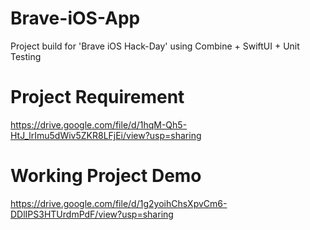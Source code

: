 # Brave-iOS-App
Project build for 'Brave iOS Hack-Day' using Combine + SwiftUI + Unit Testing

# Project Requirement
https://drive.google.com/file/d/1hqM-Qh5-HtJ_lrImu5dWiv5ZKR8LFjEi/view?usp=sharing

# Working Project Demo
https://drive.google.com/file/d/1g2yoihChsXpvCm6-DDlIPS3HTUrdmPdF/view?usp=sharing
